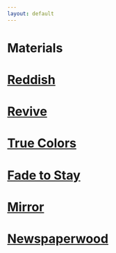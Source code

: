 ```yaml
---
layout: default
---
```

<head>
<style>
img {
  float: left;
  margin:15px;"
}

.mouseOver_text {
  position: absolute;
  margin: 0 auto;
  left: 0;
  right: 0;
  z-index: 2;
  transform: translateY(-50%);
  top: 50%;
  text-align: center;
  img {
    max-width: 100%;
    max-height: 100%;
    user-select: none;
    margin: 0 auto;
  }
  h1 {
    font-family: "Futura";
    margin: 0.5em;
    letter-spacing: 2px;
    transition: all 300ms ease-out;
    a {
      text-decoration: none;
      color: currentColor;
      display: block;
    }
    &:hover {
      letter-spacing: 4px;
    }
  }
}

#previewImage {
  position: absolute;
  display: none;
  color: #fff;
  z-index: 2;
  img {
    width: 35vw;
  }
}

</style>

<script>

* Url preview script
 * powered by jQuery (https://www.jquery.com)
 *
 * written by Alen Grakalic (http://cssglobe.com)
 * edited by Daan van der Zwaag (https://dvdz.design)
 *
 */

function previewImages() {
  /* CONFIG */

  xOffset = 200;
  yOffset = 80;

  // these 2 variable determine popup's distance from the cursor
  // you might want to adjust to get the right result

  /* END CONFIG */

  $("a.screenshot").hover(function(e) {

      var $this = $(this); // caching $(this)

      $this.data('initialText', $this.text());
      $this.text("Download").delay(1200); // Set text

      $("body").append("<div id='previewImage'><img src='" + this.rel + "' alt='rens preview image' />" + "</div>");

      $("#previewImage")
        .css("top", (e.pageY - xOffset) + "px")
        .css("left", (e.pageX + yOffset) + "px")
        .fadeIn("fast");
    },
    function() {

      var $this = $(this); // caching $(this)
      $this.text($this.data('initialText'));

      $("#previewImage").remove();
    });

  $("a.screenshot").mousemove(function(e) {

    $("#previewImage")
      .css("top", (e.pageY - xOffset) + "px")
      .css("left", (e.pageX + yOffset) + "px");

  });
};

  previewImages();

</script>

</head>
<body>

<h1>Materials</h1>

<div class="mouseOver_text">
  <h1><a class="screenshot" href="#" rel="https://dvdz.design/random/imgs/img1.jpg">Reddish</a></h1>
  <h1><a class="screenshot" href="#" rel="https://dvdz.design/random/imgs/img2.jpg">Revive</a></h1>
  <h1><a class="screenshot" href="#" rel="https://dvdz.design/random/imgs/img3.jpg">True Colors</a></h1>
  <h1><a class="screenshot" href="#" rel="https://dvdz.design/random/imgs/img4.jpg">Fade to Stay</a></h1>
  <h1><a class="screenshot" href="#" rel="https://dvdz.design/random/imgs/img5.jpg">Mirror</a></h1>
  <h1><a class="screenshot" href="#" rel="https://dvdz.design/random/imgs/img6.jpg">Newspaperwood</a></h1>
</div>










</body>
